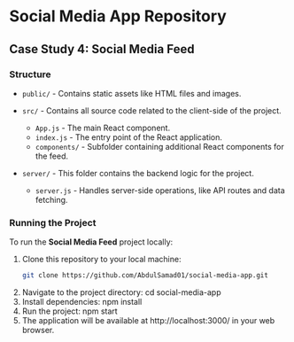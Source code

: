 # Social Media App Repository


## Case Study 4: Social Media Feed


### Structure
- `public/` - Contains static assets like HTML files and images.
- `src/` - Contains all source code related to the client-side of the project.
  - `App.js` - The main React component.
  - `index.js` - The entry point of the React application.
  - `components/` - Subfolder containing additional React components for the feed.
  
- `server/` - This folder contains the backend logic for the project.
  - `server.js` - Handles server-side operations, like API routes and data fetching.

### Running the Project
To run the **Social Media Feed** project locally:

1. Clone this repository to your local machine:
   ```bash
   git clone https://github.com/AbdulSamad01/social-media-app.git
2. Navigate to the project directory:
   cd social-media-app
3. Install dependencies:
   npm install
4. Run the project:
   npm start
5. The application will be available at http://localhost:3000/ in your web browser.
